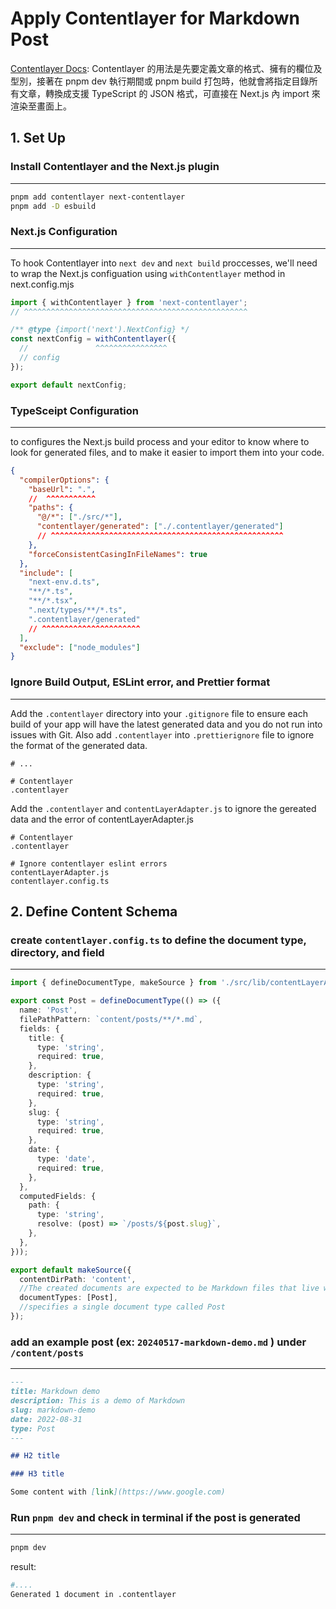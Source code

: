 # Apply Contentlayer for Markdown Post

[Contentlayer Docs](https://contentlayer.dev/): Contentlayer 的用法是先要定義文章的格式、擁有的欄位及型別，接著在 pnpm dev 執行期間或 pnpm build 打包時，他就會將指定目錄所有文章，轉換成支援 TypeScript 的 JSON 格式，可直接在 Next.js 內 import 來渲染至畫面上。

## 1. Set Up
### Install Contentlayer and the Next.js plugin
---
```bash
pnpm add contentlayer next-contentlayer
pnpm add -D esbuild
```

### Next.js Configuration
---
To hook Contentlayer into `next dev` and `next build` proccesses, we'll need to wrap the Next.js configuation using `withContentlayer` method
in next.config.mjs

```mjs
import { withContentlayer } from 'next-contentlayer';
// ^^^^^^^^^^^^^^^^^^^^^^^^^^^^^^^^^^^^^^^^^^^^^^^^^^

/** @type {import('next').NextConfig} */
const nextConfig = withContentlayer({
  //               ^^^^^^^^^^^^^^^^
  // config
});

export default nextConfig;
```

### TypeSceipt Configuration
---
to configures the Next.js build process and your editor to know where to look for generated files, and to make it easier to import them into your code.

```json
{
  "compilerOptions": {
    "baseUrl": ".",
    //  ^^^^^^^^^^^
    "paths": {
      "@/*": ["./src/*"],
      "contentlayer/generated": ["./.contentlayer/generated"]
      // ^^^^^^^^^^^^^^^^^^^^^^^^^^^^^^^^^^^^^^^^^^^^^^^^^^^^
    },
    "forceConsistentCasingInFileNames": true
  },
  "include": [
    "next-env.d.ts",
    "**/*.ts",
    "**/*.tsx",
    ".next/types/**/*.ts",
    ".contentlayer/generated"
    // ^^^^^^^^^^^^^^^^^^^^^^
  ],
  "exclude": ["node_modules"]
}
```

### Ignore Build Output, ESLint error, and Prettier format
---
Add the `.contentlayer` directory into your `.gitignore` file to ensure each build of your app will have the latest generated data and you do not run into issues with Git.
Also add `.contentlayer` into `.prettierignore` file to ignore the format of the generated data.
```
# ...

# Contentlayer
.contentlayer
```
Add the `.contentlayer` and `contentLayerAdapter.js` to ignore the gereated data and the error of contentLayerAdapter.js
```
# Contentlayer
.contentlayer

# Ignore contentlayer eslint errors
contentLayerAdapter.js
contentlayer.config.ts
```

## 2. Define Content Schema
### create `contentlayer.config.ts` to define the document type, directory, and field
---
```ts
import { defineDocumentType, makeSource } from './src/lib/contentLayerAdapter';

export const Post = defineDocumentType(() => ({
  name: 'Post',
  filePathPattern: `content/posts/**/*.md`,
  fields: {
    title: {
      type: 'string',
      required: true,
    },
    description: {
      type: 'string',
      required: true,
    },
    slug: {
      type: 'string',
      required: true,
    },
    date: {
      type: 'date',
      required: true,
    },
  },
  computedFields: {
    path: {
      type: 'string',
      resolve: (post) => `/posts/${post.slug}`,
    },
  },
}));

export default makeSource({
  contentDirPath: 'content',
  //The created documents are expected to be Markdown files that live within a "content" directory in the project.
  documentTypes: [Post],
  //specifies a single document type called Post
});
```
### add an example post (ex: `20240517-markdown-demo.md` ) under `/content/posts` 
---
```md
---
title: Markdown demo
description: This is a demo of Markdown
slug: markdown-demo
date: 2022-08-31
type: Post
---

## H2 title

### H3 title

Some content with [link](https://www.google.com)
```

### Run `pnpm dev` and check in terminal if the post is generated
---
```bash 
pnpm dev
```
result:
```bash
#....
Generated 1 document in .contentlayer
```
